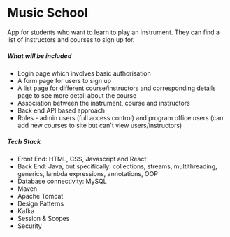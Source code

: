 # Music School
App for students who want to learn to play an instrument. They can find a list of instructors and courses to sign up for.

<h5>What will be included</h5>
<ul>
    <li>Login page which involves basic authorisation</li>
    <li>A form page for users to sign up</li>
    <li>A list page for different course/instructors and corresponding details page to see more detail about the course</li>
    <li>Association between the instrument, course and instructors</li>
    <li>Back end API based approach</li>
    <li>Roles - admin users (full access control) and program office users (can add new courses to site but can't view users/instructors)</li>
</ul>

<h5>Tech Stack</h5>
<ul>
    <li>Front End: HTML, CSS, Javascript and React</li>
    <li>Back End: Java, but specifically: collections, streams, multithreading, generics, lambda expressions, annotations, OOP</li>
    <li>Database connectivity: MySQL</li>
    <li>Maven</li>
    <li>Apache Tomcat</li>
    <li>Design Patterns</li>
    <li>Kafka</li>
    <li>Session & Scopes</li>
    <li>Security</li>
</ul>
